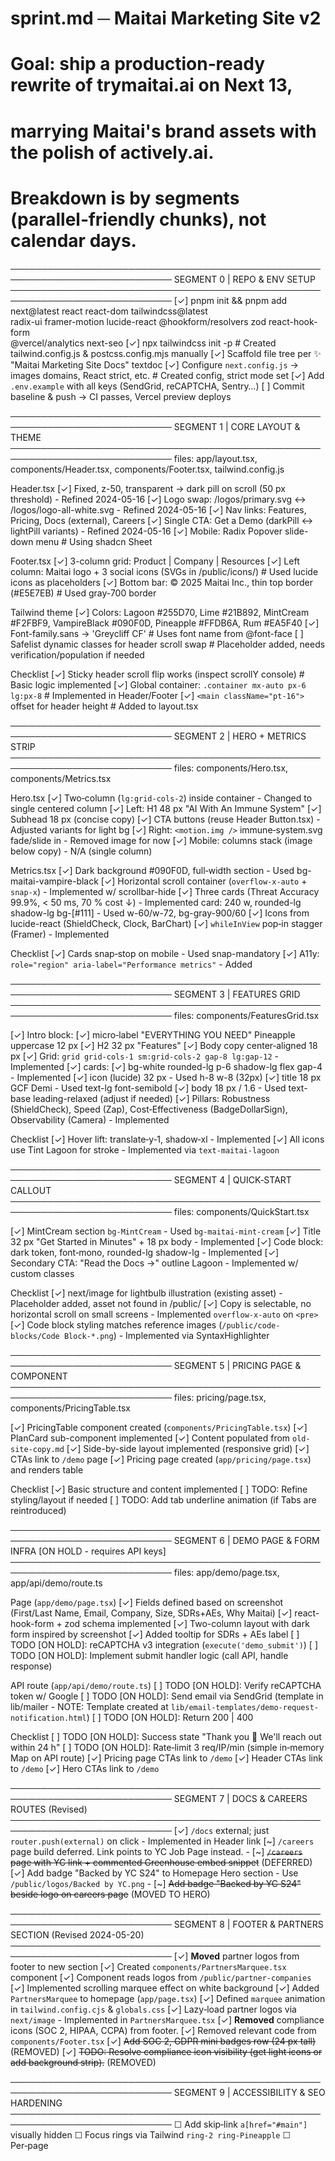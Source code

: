 # sprint.md ─ Maitai Marketing Site v2
# Goal: ship a production‑ready rewrite of trymaitai.ai on Next 13,
#       marrying Maitai's brand assets with the polish of actively.ai.
# Breakdown is by **segments** (parallel‑friendly chunks), not calendar days.

────────────────────────────────────────────────────────────────────────────
SEGMENT 0  | REPO & ENV SETUP
────────────────────────────────────────────────────────────────────────────
[✓] pnpm init && pnpm add next@latest react react-dom tailwindcss@latest \
  radix-ui framer-motion lucide-react @hookform/resolvers zod react-hook-form \
  @vercel/analytics next-seo
[✓] npx tailwindcss init -p   # Created tailwind.config.js & postcss.config.mjs manually
[✓] Scaffold file tree per ✨ "Maitai Marketing Site Docs" textdoc
[✓] Configure `next.config.js` → images domains, React strict, etc. # Created config, strict mode set
[✓] Add `.env.example` with all keys (SendGrid, reCAPTCHA, Sentry…)
[ ] Commit baseline & push → CI passes, Vercel preview deploys

────────────────────────────────────────────────────────────────────────────
SEGMENT 1  | CORE LAYOUT & THEME
────────────────────────────────────────────────────────────────────────────
files: app/layout.tsx, components/Header.tsx, components/Footer.tsx, tailwind.config.js

Header.tsx
  [✓] Fixed, z-50, transparent → dark pill on scroll (50 px threshold) - Refined 2024-05-16
  [✓] Logo swap: /logos/primary.svg ↔ /logos/logo-all-white.svg - Refined 2024-05-16
  [✓] Nav links: Features, Pricing, Docs (external), Careers
  [✓] Single CTA: Get a Demo (darkPill ↔ lightPill variants) - Refined 2024-05-16
  [✓] Mobile: Radix Popover slide-down menu # Using shadcn Sheet

Footer.tsx
  [✓] 3-column grid: Product | Company | Resources
  [✓] Left column: Maitai logo + 3 social icons (SVGs in /public/icons/) # Used lucide icons as placeholders
  [✓] Bottom bar: © 2025 Maitai Inc., thin top border (#E5E7EB) # Used gray-700 border

Tailwind theme
  [✓] Colors: Lagoon #255D70, Lime #21B892, MintCream #F2FBF9,
            VampireBlack #090F0D, Pineapple #FFDB6A, Rum #EA5F40
  [✓] Font-family.sans → 'Greycliff CF' # Uses font name from @font-face
  [ ] Safelist dynamic classes for header scroll swap # Placeholder added, needs verification/population if needed

Checklist
[✓] Sticky header scroll flip works (inspect scrollY console) # Basic logic implemented
[✓] Global container: `.container mx-auto px-6 lg:px-8` # Implemented in Header/Footer
[✓] `<main className="pt-16">` offset for header height # Added to layout.tsx

────────────────────────────────────────────────────────────────────────────
SEGMENT 2  | HERO + METRICS STRIP
────────────────────────────────────────────────────────────────────────────
files: components/Hero.tsx, components/Metrics.tsx

Hero.tsx
  [✓] Two‑column (`lg:grid-cols-2`) inside container - Changed to single centered column
  [✓] Left: H1 48 px "AI With An Immune System"
  [✓] Subhead 18 px (concise copy)
  [✓] CTA buttons (reuse Header Button.tsx) - Adjusted variants for light bg
  [✓] Right: `<motion.img />` immune‑system.svg fade/slide in - Removed image for now
  [✓] Mobile: columns stack (image below copy) - N/A (single column)

Metrics.tsx
  [✓] Dark background #090F0D, full‑width section - Used bg-maitai-vampire-black
  [✓] Horizontal scroll container (`overflow-x-auto` + `snap-x`) - Implemented w/ scrollbar-hide
  [✓] Three cards (Threat Accuracy 99.9%, < 50 ms, 70 % cost ↓) - Implemented
        card: 240 w, rounded-lg shadow-lg bg-[#111] - Used w-60/w-72, bg-gray-900/60
  [✓] Icons from lucide-react (ShieldCheck, Clock, BarChart)
  [✓] `whileInView` pop‑in stagger (Framer) - Implemented

Checklist
[✓] Cards snap‑stop on mobile - Used snap-mandatory
[✓] A11y: `role="region" aria-label="Performance metrics"` - Added

────────────────────────────────────────────────────────────────────────────
SEGMENT 3  | FEATURES GRID
────────────────────────────────────────────────────────────────────────────
files: components/FeaturesGrid.tsx

[✓] Intro block:
      [✓] micro‑label "EVERYTHING YOU NEED" Pineapple uppercase 12 px
      [✓] H2 32 px "Features"
      [✓] Body copy center‑aligned 18 px
[✓] Grid: `grid grid-cols-1 sm:grid-cols-2 gap-8 lg:gap-12` - Implemented
[✓] cards:
    [✓] bg-white rounded-lg p-6 shadow-lg flex gap-4 - Implemented
    [✓] icon (lucide) 32 px - Used h-8 w-8 (32px)
    [✓] title 18 px GCF Demi - Used text-lg font-semibold
    [✓] body 18 px / 1.6 - Used text-base leading-relaxed (adjust if needed)
[✓] Pillars: Robustness (ShieldCheck), Speed (Zap), Cost‑Effectiveness (BadgeDollarSign),
           Observability (Camera) - Implemented

Checklist
[✓] Hover lift: translate‑y‑1, shadow‑xl - Implemented
[✓] All icons use Tint Lagoon for stroke - Implemented via `text-maitai-lagoon`

────────────────────────────────────────────────────────────────────────────
SEGMENT 4  | QUICK‑START CALLOUT
────────────────────────────────────────────────────────────────────────────
files: components/QuickStart.tsx

[✓] MintCream section `bg-MintCream` - Used `bg-maitai-mint-cream`
[✓] Title 32 px "Get Started in Minutes" + 18 px body - Implemented
[✓] Code block: dark token, font‑mono, rounded-lg shadow-lg - Implemented
[✓] Secondary CTA: "Read the Docs →" outline Lagoon - Implemented w/ custom classes

Checklist
[✓] next/image for lightbulb illustration (existing asset) - Placeholder added, asset not found in /public/
[✓] Copy is selectable, no horizontal scroll on small screens - Implemented `overflow-x-auto` on `<pre>`
[✓] Code block styling matches reference images (`/public/code-blocks/Code Block-*.png`) - Implemented via SyntaxHighlighter

────────────────────────────────────────────────────────────────────────────
SEGMENT 5  | PRICING PAGE & COMPONENT
────────────────────────────────────────────────────────────────────────────
files: pricing/page.tsx, components/PricingTable.tsx

[✓] PricingTable component created (`components/PricingTable.tsx`)
[✓] PlanCard sub-component implemented
[✓] Content populated from `old-site-copy.md`
[✓] Side-by-side layout implemented (responsive grid)
[✓] CTAs link to `/demo` page
[✓] Pricing page created (`app/pricing/page.tsx`) and renders table

Checklist
[✓] Basic structure and content implemented
[ ] TODO: Refine styling/layout if needed
[ ] TODO: Add tab underline animation (if Tabs are reintroduced)

────────────────────────────────────────────────────────────────────────────
SEGMENT 6  | DEMO PAGE & FORM INFRA [ON HOLD - requires API keys]
────────────────────────────────────────────────────────────────────────────
files: app/demo/page.tsx, app/api/demo/route.ts

Page (`app/demo/page.tsx`)
  [✓] Fields defined based on screenshot (First/Last Name, Email, Company, Size, SDRs+AEs, Why Maitai)
  [✓] react-hook-form + zod schema implemented
  [✓] Two-column layout with dark form inspired by screenshot
  [✓] Added tooltip for SDRs + AEs label
  [ ] TODO [ON HOLD]: reCAPTCHA v3 integration (`execute('demo_submit')`)
  [ ] TODO [ON HOLD]: Implement submit handler logic (call API, handle response)

API route (`app/api/demo/route.ts`)
  [ ] TODO [ON HOLD]: Verify reCAPTCHA token w/ Google
  [ ] TODO [ON HOLD]: Send email via SendGrid (template in lib/mailer - NOTE: Template created at `lib/email-templates/demo-request-notification.html`)
  [ ] TODO [ON HOLD]: Return 200 | 400

Checklist
  [ ] TODO [ON HOLD]: Success state "Thank you 🎉 We'll reach out within 24 h"
  [ ] TODO [ON HOLD]: Rate‑limit 3 req/IP/min (simple in‑memory Map on API route)
  [✓] Pricing page CTAs link to `/demo`
  [✓] Header CTAs link to `/demo`
  [✓] Hero CTAs link to `/demo`

────────────────────────────────────────────────────────────────────────────
SEGMENT 7  | DOCS & CAREERS ROUTES (Revised)
────────────────────────────────────────────────────────────────────────────
[✓] `/docs` external; just `router.push(external)` on click - Implemented in Header link
[~] `/careers` page build deferred. Link points to YC Job Page instead.
    - [~] ~~`/careers` page with YC link + commented Greenhouse embed snippet~~ (DEFERRED)
[✓] Add badge "Backed by YC S24" to Homepage Hero section - Use `/public/logos/Backed by YC.png`
    - [~] ~~Add badge "Backed by YC S24" beside logo on careers page~~ (MOVED TO HERO)

────────────────────────────────────────────────────────────────────────────
SEGMENT 8  | FOOTER & PARTNERS SECTION (Revised 2024-05-20)
────────────────────────────────────────────────────────────────────────────
[✓] **Moved** partner logos from footer to new section
    [✓] Created `components/PartnersMarquee.tsx` component
    [✓] Component reads logos from `/public/partner-companies`
    [✓] Implemented scrolling marquee effect on white background
    [✓] Added `PartnersMarquee` to homepage (`app/page.tsx`)
    [✓] Defined `marquee` animation in `tailwind.config.cjs` & `globals.css`
[✓] Lazy‑load partner logos via `next/image` - Implemented in `PartnersMarquee.tsx`
[✓] **Removed** compliance icons (SOC 2, HIPAA, CCPA) from footer.
    [✓] Removed relevant code from `components/Footer.tsx`
    [✓] ~~Add SOC 2, GDPR mini badges row (24 px tall)~~ (REMOVED)
    [✓] ~~TODO: Resolve compliance icon visibility (get light icons or add background strip).~~ (REMOVED)

────────────────────────────────────────────────────────────────────────────
SEGMENT 9  | ACCESSIBILITY & SEO HARDENING
────────────────────────────────────────────────────────────────────────────
☐ Add skip‑link `a[href="#main"]` visually hidden
☐ Focus rings via Tailwind `ring-2 ring-Pineapple`
☐ Per‑page <title>/<meta description> with next-seo
☐ JSON‑LD Product schema in `next-seo.config.mjs`

────────────────────────────────────────────────────────────────────────────
SEGMENT 10  | PERFORMANCE & DEPLOY
────────────────────────────────────────────────────────────────────────────
☐ `pnpm analyze` – any JS > 150 kB? → dynamic import
☐ Preload Greycliff w/ `<link rel="preload" as="font">`
☐ Vercel production deploy
☐ Lighthouse: LCP < 1.2 s, FID < 100 ms, CLS < 0.1
☐ Sentry captures front‑end errors, DSN set in env [ON HOLD]

────────────────────────────────────────────────────────────────────────────
## AGENT CHECKLIST (run every PR)
[ ] Prettier/lint passes
[ ] `pnpm build` succeeds locally
[ ] Mobile < 375 px viewport screenshots taken
[ ] a11y checks via axe DevTools → no critical issues
[ ] Preview link added to PR description
[ ] Reviewer checklist satisfied

# End of sprint.md

# New segment added 2024-05-16 based on UI Clip recommendations
────────────────────────────────────────────────────────────────────────────
SEGMENT 11 | INTERACTIVE PROOF MODULES
────────────────────────────────────────────────────────────────────────────
# ~~11A  LATENCY RACE (Hero Canvas) [ARCHIVED - TO BE REIMAGINED]~~
# ------------------------------------------------
Files: components/LatencyRace.tsx, lib/benchmarks.json, public/textures/flare.png
~~[ ] Build Three.js scene (react-three-fiber) → two spheres, animated pulse line~~
~~[ ] Slider (Radix) alters concurrentRequests state; use useFrame to scale line count~~
~~[ ] Benchmarks hard-coded in lib/benchmarks.json; display numbers in corner HUD~~
~~[ ] Fallback <picture><source srcSet="latency-race.gif"> on no WebGL~~
~~[ ] Accessibility: prefers-reduced-motion ⇒ static image~~

~~Note: This component is not currently planned for the primary hero section,~~
      ~~which now uses the OrchestratorConstellation. Keeping tasks for potential future use.~~

# 11B  DRAG SCRUB (Portal Storyboard)
# ------------------------------------------------
Files: components/PortalScrub.tsx, public/portal-simlified-demo/*.png, lib/portal-captions.ts
[✓] Base component structure from skeleton
[✓] Use images from `/public/portal-simlified-demo`
[✓] Framer Motion draggable `x` implemented for desktop
[~] Caption data array loaded from `lib/portal-captions.ts`
[✓] Caption display logic with opacity fade based on centered state
[✓] Progress dots implemented and sync with active slide
[✓] Lazy-load images via `next/image` (priority on first 3)
[✓] Increased image/card size (W: 560px)
[✓] Prevented native image drag interference
[✓] Added clickable prev/next arrow navigation (desktop)
[ ] Mobile: Implement `overflow-x-auto` + `scroll-snap` (currently hardcoded `isMobile=false`)
[ ] Add device chrome overlay (`/public/chrome-overlay/frame.svg`)
[ ] Add Lottie sparkle effect on snap
[ ] Add ARIA live region for caption announcements
[ ] Add keyboard navigation (arrow keys)
[ ] Slice cleaned Figma-reskinned screenshots (Using simplified demo images for now)

# 11C  LoRA HOT-SWAP CARD
# ------------------------------------------------
Files: components/LoRASwap.tsx, lib/lora-chips.ts, public/audio/lora-*.mp3
[✓] Data definition created (`lib/lora-chips.ts`)
[✓] Component skeleton created (`components/LoRASwap.tsx`)
[✓] Chips array (`loraChips`) mapped to Radix `ToggleGroup`
[✓] `onValueChange` updates active state
[✓] `useEffect` plays audio for active ID using `HTMLAudioElement`
[✓] Transcript fades in/out using `AnimatePresence` and `motion`
[✓] MP3s preloaded on `pointerEnter` / `onFocus`
[✓] Analytics stub updated (checks `window.analytics` first, falls back to `dataLayer`)
[✓] Styling polished: Uses theme colors (Lime, Lagoon, MintCream), hover effects added.
[✓] Transcript keywords highlighted (using `HighlightedTranscript` component).
[✓] Animated waveform placeholder added, displays when `isPlaying` state is true.
[ ] Needs actual MP3 files added to `/public/audio/`.
[ ] Consider mobile autoplay policy adaptations if needed.
[ ] Refine waveform SVG animation.

# 11D  INTENT BUILDER PLAYGROUND
# ------------------------------------------------
Files: components/IntentPlayground.tsx, lib/intent-yaml.ts
Deps : @monaco-editor/react, reactflow, js-yaml, use-debounce
[✓] Dependencies installed (using npm)
[✓] Helper created (`lib/intent-yaml.ts`) with types and parsing function
[✓] Component skeleton created (`components/IntentPlayground.tsx`)
[✓] Split pane layout using CSS grid (`grid-cols-1 md:grid-cols-2`)
[✓] Monaco editor integrated for YAML input
[✓] React Flow integrated for graph display
[✓] Debounce implemented using `use-debounce` (300ms)
[✓] YAML parsing logic connects editor changes to graph data
[✓] Basic error handling for YAML parsing (displays error message)
[✓] Basic accessibility attributes added (`aria-label`, `role="img"`)
[✓] Default YAML and header description updated for Maitai narrative.
[ ] Styling refinement (using base styles + dark editor for now)
[ ] Add custom node types/styles for different steps
[ ] Add analytics tracking for edits

Checklist (all 11x)
────────────────────────────────────────────────────────────────────────────
☐ Each module exports <SectionWrapper> with internal padding, bg override option
☐ Motion components respect prefers-reduced-motion
☐ Storybook stories added for each component
☐ Unit snapshot test (Vitest) for render
☐ Add to homepage order in app/page.tsx; gate behind feature flag `NEXT_PUBLIC_SHOW_UI_DEMOS`
☐ Lighthouse <= 100 KB added JS per module (tree-shake lodash et al)
☐ GTM events: 'latency_slider', 'portal_drag', 'lora_swap', 'intent_edit'

────────────────────────────────────────────────────────────────────────────
SEGMENT 11E | HERO "ORCHESTRATOR CONSTELLATION"
────────────────────────────────────────────────────────────────────────────
Goal: Replace placeholder hero with interactive, SVG-based product map.

Files:
  components/Hero.tsx (conditionally renders Constellation)
  components/OrchestratorConstellation.tsx
  hooks/useIsMobile.ts
  hooks/useVoiceInput.ts (placeholder)
  lib/hero-nodes.ts
  lib/hero-utils.ts

Steps
[✓] 1. Component Structure: Refactored into `OrchestratorConstellation.tsx` with hooks and utils.
[✓] 2. Background: Added parallax grid CSS background.
[✓] 3. SVG Scene: Built with SVG elements (nodes, lines, core) using Framer Motion.
[✓] 4. Interaction:
      • Node hover/click activates state (`setActive`) with delay on leave.
      • Integrated tooltip (`foreignObject`) shows title/KPI on active.
      • SideNav hover highlights corresponding node (using arbitrary mapping).
      • Keyboard navigation added (`onKeyDown`).
      • Request input uses `findRelevantNode` and highlights node.
[✓] 5. Narrative Intro:
      • `useEffect` sequence simulates system boot, highlighting each node.
[ ] 6. Fallback:
      • TODO: Consider `prefers-reduced-motion` behavior.
[✓] 7. Layout & CTA:
      • Two-panel layout (text left, viz right).
      • CTAs (Run Request, Demo) are in the left text panel.
[ ] 8. Storybook/Tests:
      • TODO: Add Storybook stories and Vitest tests.
[ ] 9. Performance/Polish:
      • TODO: Lighthouse checks, refine animations, review a11y.

Checklist
[ ] Interactive works on Safari iOS 17 (Needs testing)
[✓] Keyboard nav: Tab cycles nodes, Enter/Space triggers activation.
[~] Announce tooltip via aria-live (Needs verification/implementation for screen readers).
[✓] Feature-flag `NEXT_PUBLIC_SHOW_UI_DEMOS`